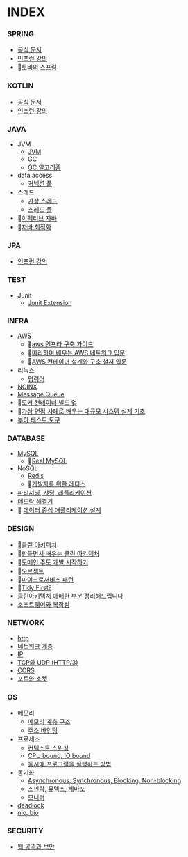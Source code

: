 # INDEX

### SPRING
- [공식 문서](spring/docs/index.md)
- [인프런 강의](spring/lecture/index.md)
- 📗[토비의 스프링](spring/toby-spring/index.md)

### KOTLIN
- [공식 문서](kotlin/docs/index.md)
- [인프런 강의](kotlin/lecture/index.md)

### JAVA
- JVM
  - [JVM](java/jvm/jvm.md)
  - [GC](java/jvm/garbage-collector.md)
  - [GC 알고리즘](java/jvm/gc-algorithm.md)
- data access
  - [커넥션 풀](java/data-access/connection-pool.md)
- 스레드
  - [가상 스레드](java/thread/virtual-thread.md)
  - [스레드 풀](java/thread/threadpool.md)
- 📗[이펙티브 자바](java/effective-java/index.md)
- 📗[자바 최적화](java/optimizing-java/index.md)

### JPA
- [인프런 강의](jpa/lecture/index.md)

### TEST
- Junit
  - [Junit Extension](test/junit/junit-extension.md)

### INFRA
- [AWS](infra/aws/index.md)
  - 📗[aws 인프라 구축 가이드](infra/aws/aws-infra-deployment-guide/index.md)
  - 📗[따라하며 배우는 AWS 네트워크 입문](infra/aws/intro-aws-network-to-follow-learn/index.md)
  - 📗[AWS 컨테이너 설계와 구축 철저 입문](infra/aws-container/index.md)
- 리눅스
  - [명령어](infra/linux/command.md)
- [NGINX](infra/nginx/index.md)
- [Message Queue](infra/message-queue/index.md)
- 📗[도커 컨테이너 빌드 업](infra/docker_container_buildup/index.md)
- 📗[가상 면접 사례로 배우는 대규모 시스템 설계 기초](infra/system_design_interview/index.md)
- [부하 테스트 도구](infra/performance-test/performance-test-tools.md)

### DATABASE
- [MySQL](database/mysql/index.md)
  - 📗[Real MySQL](database/mysql/real-my-sql/index.md)
- NoSQL
  - [Redis](database/nosql/redis/index.md)
  - 📗[개발자를 위한 레디스](database/nosql/redis-for-developer/index.md)
- [파티셔닝, 샤딩, 레플리케이션](database/distributed-data/partitioning&sharding&replication.md)
- [데드락 해결기](database/deadlock-troubleshooting.md)
- 📗 [데이터 중심 애플리케이션 설계](database/data-intensive-application-design/index.md)

### DESIGN
- 📗[클린 아키텍처](design/clean-architecture/index.md)
- 📗[만들면서 배우는 클린 아키텍처](design/clean-architecture-hands-on/index.md)
- 📗[도메인 주도 개발 시작하기](design/domain-driven-design/index.md)
- 📗[오브젝트](design/object/index.md)
- 📗[마이크로서비스 패턴](design/microservice-pattern/index.md)
- 📗[Tidy First?](design/tidy-first/index.md)
- [클린아키텍처 애매한 부분 정리해드립니다](design/NHN_FORWARD22_clean_architecture.md)
- [소프트웨어와 복잡성](design/software&complexity.md)

### NETWORK
- [http](network/http/index.md)
- [네트워크 계층](network/network-layer/osi-7-layer.md)
- [IP](network/ip/ipv4.md)
- [TCP와 UDP (HTTP/3)](network/TCP&UDP&HTTP3.md)
- [CORS](network/CORS.md)
- [포트와 소켓](network/port&socket.md)

### OS
- 메모리
  - [메모리 계층 구조](os/memory/memory_hierarchy.md)
  - [주소 바인딩](os/memory/address-binding.md)
- 프로세스
  - [컨텍스트 스위칭](os/process/context-switching.md)
  - [CPU bound, IO bound](os/process/cpu-bound-io-bound.md)
  - [동시에 프로그램을 실행하는 방법](os/process/multi-process-thread.md)
- 동기화
  - [Asynchronous, Synchronous, Blocking, Non-blocking](os/synchronization/async-sync-bocking-nonblocking.md)
  - [스핀락, 뮤텍스, 세마포](os/synchronization/spinlock-mutex-semaphore.md)
  - [모니터](os/synchronization/monitor.md)
- [deadlock](os/deadlock.md)
- [nio, bio](os/blocking-io&non-blocking-io.md)

### SECURITY
- [웹 공격과 보안](security/web-attack.md)

